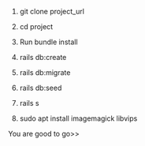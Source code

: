 1. git clone project_url

2. cd project

3. Run bundle install

4. rails db:create

5. rails db:migrate

6. rails db:seed

7. rails s 

8. sudo apt install imagemagick libvips

You are good to go>>